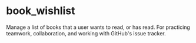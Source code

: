 # book_wishlist

Manage a list of books that a user wants to read, or has read. For practicing teamwork, collaboration, and working with GitHub's issue tracker.
